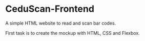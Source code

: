 # CeduScan-Frontend
A simple HTML website to read and scan bar codes.

First task is to create the mockup with HTML, CSS and Flexbox.